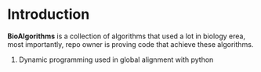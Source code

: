 # Introduction

**BioAlgorithms** is a collection of algorithms that used a lot in biology erea, most importantly, repo owner is proving code that achieve these algorithms.

1. Dynamic programming used in global alignment with python

